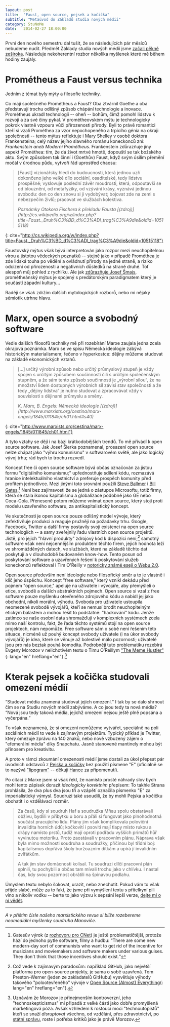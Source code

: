 ```yaml
---
layout: post
title:  "Faust, open source, pejsek a kočička"
subtitle: "Metaúvod do Základů studia nových médií"
category: StuNoMe
date:   2014-02-27 18:00:00
---
```


První den nového semestru dal tušit, že se následujících pár měsíců nebudeme nudit. Předmět Základy studia nových médií jsme [začali pěkně zeširoka](http://www.slideshare.net/josefslerka/vod-do-studia-novch-mdi-17253989). Následuje nekoherentní rozbor několika myšlenek které mě během hodiny zaujaly.

# Prométheus a Faust versus technika

Jedním z témat byly mýty a filosofie techniky.

Co mají společného Prométheus a Faust? Oba ztvárnil Goethe a oba představují trochu odlišný způsob chápání technologie a inovace. Prométheus ukradl technologii -- oheň -- bohům, čímž pomohl lidstvu k rozvoji a za své činy pykal. V prométheovském mýtu je technologický pokrok vlastně vzpoura vůči přírozenosti přírody. Byli to právě romantici kteří si vzali Prométhea za vzor nepochopeného a trpícího génia na okraji společnosti -- tento mýtus reflektuje i Mary Shelley v osobě doktora Frankensteina; celý název jejího slavného románu koneckonců zní: _Frankenstein aneb Moderní Prométheus_. Frankenstein zdůrazňuje jiný aspekt Prométhea: tím, že dá život mrtvé hmotě, dopouští se tak božského aktu. Svým způsobem tak činní i (Goethův) Faust, když svým úsilím přemění močál v úrodnou půdu, vytvoří řád uprostřed chaosu:

> [Faust] vizionářsky hledí do budoucnosti, která jednou uzří dokončeno jeho velké dílo sociální, osaditelské, tedy lidstvu prospěšné; vyslovuje poslední závěr moudrosti, která, odpoutavši se od blouznění, od metafyziky, od vzývání krásy, vyznává jedinou svobodu: den co den znovu si ji vydobývat; bojovat zde na zemi s nebezpečím živlů; pracovat ve službách kolektiva.
>
> <footer>
> <cite>Poznámky Otokora Fischera k překladu Fausta [(zdroj)](http://cs.wikipedia.org/w/index.php?title=Faust._Druh%C3%BD_d%C3%ADl_trag%C3%A9die&oldid=10515118)</cite>
> </footer>
{: cite="http://cs.wikipedia.org/w/index.php?title=Faust._Druh%C3%BD_d%C3%ADl_trag%C3%A9die&oldid=10515118"}

Faustovský mýtus však bývá interpretován jako rozpor mezi neuchopitelnou vírou a jistotou vědeckých poznatků -- stejně jako v případě Prométhea je zde lidská touha po vědění a ovládnutí přírody na jedné straně, a riziko odcizení od přirozenosti a negativních důsledků na straně druhé. Toť alespoň můj pohled z rychlíku. Ale jak [zdůrazňuje Josef Šmajs](http://www.blisty.cz/art/69145.html), prométheánský mýtus je spojený s predátorským paradigmatem který je součástí západní kultury...

Raději se však zdržím dalších mytologických rozborů, nebo mi nějaký sémiotik utrhne hlavu.

# Marx, open source a svobodný software

Vedle dalších filosofů techniky mě při rozebírání Marxe zaujala jedna zcela okrajová poznámka. Marx se ve spisu Německá ideologie zabývá historickým materialismem; řečeno v hyperkostce: dějiny můžeme studovat na základě ekonomických vztahů.

> [...] určitý výrobní způsob nebo určitý průmyslový stupeň je vždy spojen s určitým způsobem součinnosti čili s určitým společenským stupněm, a že sám tento způsob součinnosti je „výrobní silou“, že na množství lidem dostupných výrobních sil závisí stav společnosti a že tedy „dějiny lidstva“ je nutno studovat a zpracovávat vždy v souvislosti s dějinami průmyslu a směny.
> 
> <footer>
> <cite>K. Marx, B. Engels: Německá ideologie [(zdroj)](http://www.marxists.org/cestina/marx-engels/1845/011845/ch01.html#s40)</cite>
> </footer>
{: cite="http://www.marxists.org/cestina/marx-engels/1845/011845/ch01.html"}

A tyto vztahy se dějí i na bázi krátkodobějších trendů. To mě přivádí k open source software. Jak Josef Šlerka poznamenal, prosazení open source nelze chápat jako "výhru komunismu" v softwarovém světě, ale jako logický vývoj trhu; rád bych to trochu rozvedl.

Koncept free či open source software bývá občas označován za jistou formu "digitálního komunismu;" upřednostňuje sdílení kódu, rozmazává hranice intelektuálního vlastnictví a preferuje prospěch komunity před profitem jednotlivce. Mezi jinými toto srovnání použili [Steve Ballmer](http://www.theregister.co.uk/2000/07/31/ms_ballmer_linux_is_communism/) i [Bill Gates](http://www.slate.com/articles/technology/technology/2005/11/red_herring.single.html).[^gates] Není bez zajímavosti že se jedná o zástupce Microsoftu, totiž firmy, která se stala ikonou kapitalismu a globalizace podobně jako GE nebo Coca-Cola. Přeneseně potom můžeme vnímat open source, který stojí proti modelu uzavřeného softwaru, za antikapitalistický koncept.

Ve skutečnosti je open source pouze odlišný model vývoje, který zefektivňuje produkci a reaguje pružněji na požadavky trhu. Google, Facebook, Twitter a další firmy postavily svojí existenci na open source technologiích -- a samy zveřejnily řadu vlastních open source projektů. Jistě, pro jejich "hlavní produkty" zdrojový kód k dispozici není;[^github] samotný software však není nejcennějším produktem těchto firem, jejich hodnota leží ve shromážděných datech, ve službách, které na základě těchto dat poskytují a v dlouhodobě budovaném know-how. Tento posun od poskytování software a uzavřených řešení k poskytování služeb koneckonců reflektoval i Tim O'Reilly v [notoricky známé eseji o Webu 2.0](http://oreilly.com/web2/archive/what-is-web-20.html).

Open source především není ideologie nebo filosofický směr a to je vlastně i klíč jeho úspěchu. Koncept "free software," který vznikl dekádu před pojmem "open source," apeluje na uživatele i vývojáře, aby přemýšleli o etice, svobodě a dalších abstraktních pojmech. Open source si vzal z free software pouze myšlenku otevřeného zdrojového kódu a nabídl jej jako obchodní, nikoli morální, výhodu. Svoboda pro uživatele ustoupila neomezené svobodě vývojářů, kteří se nemusí brodit neuchopitelným etickým balastem a mohou řešit to podstatné: "hackování" kódu. Jenže zatímco se naše osobní data shromažďují v komplexních systémech zcela mimo naší kontrolu, fakt, že řada těchto systémů stojí na open source projektech, nám nepomůže. Free software sám o sobě není řešením této situace, nicméně už pouhý koncept svobody uživatele (i na úkor svobody vývojářů) je idea, které se věnuje až bolestivě málo pozornosti; uživatelé jsou pro nás beztak pouhá komodita.
Podrobněji tuto problematiku rozebírá Evgeny Morozov v nelichotivém textu o Timu O’Reillym ["The Meme Hustler"](http://thebaffler.com/past/the_meme_hustler){: lang="en" hreflang="en"}.[^morozov]

# Kterak pejsek a kočička studovali omezení médií

<q cite="http://www.slideshare.net/josefslerka/vod-do-studia-novch-mdi-17253989">Studovat média znamená studovat jejich omezení.</q> I tak by se dalo shrnout čím se na Studiu nových médií zabýváme. A co jsou tedy ta nová média? <q cite="http://www.slideshare.net/josefslerka/vod-do-studia-novch-mdi-17253989">Nová jsou tedy taková média, jejichž omezení nejsou ještě plně popsána a vyčerpána.</q>

To však neznamená, že si omezení nemůžeme vytvářet, speciálně na poli sociálních médií to vede k zajímavým projektům. Typický příklad je Twitter, který omezuje zprávu na 140 znaků, nebo nově vzbuzený zájem o "efemerální média" díky Snapchatu. Jasně stanovené mantinely mohou být přínosem pro kreativitu.

A proto v rámci zkoumání omezenosti médií jsme dostali za úkol přepsat pár úvodních odstavců z [Pejska a kočičky](http://www.troglodytarium.cz/webz/axf/KNIHOVNA/CAPKOVI/Capek_J_Pejsek_a_kocicka.htm) bez použití písmene "E" (oficiálně se to nazývá ["lipogram"](http://en.wikipedia.org/wiki/Lipogram) -- děkuji [Hance](http://bevlablo.cz/bludiste-kreativity-a-kocicka/) za připomenutí).

Po citaci z Marxe jsem si však řekl, že namísto prosté náhrady slov bych mohl tento zápisek dorazit _ideologicky korektním_ přepisem: To takhle Strana prohlásila, že dva plus dva jsou tři a vzápětí označila písmenko "E" za imperialistický výmysl. Soudruzi také usoudili, že by mohli Pejska a kočičku obohatit i o vzdělávací rozměr.

> Za časů, kdy si soudruh Haf a soudružka Mňau spolu obstarávali obživu, bydlili v příbytku u boru a přáli si fungovat jako plnohodnotná součást pracujícího lidu. Plány jim však komplikovala poloviční invalidita horních údů; kočkovití i psovití mají tlapy místo rukou a drápy namísto prstů, tudíž mají oproti podřádu vyšších primátů hůř vyvinutou motoriku. Proto zaostávali v pracovním plánu. Náprava však byla mimo možnosti soudruha a soudružky, příčinou byl třídní boj: kapitalismus dopřává školy buržoazním dítkám a upírá jí invalidním zvířátkům.
> 
> A tak jim stav domácnosti kolísal. Tu soudruzi dílčí pracovní plán splnili, tu pochybili a občas tam mívali trochu jako v chlívku. I nastal čas, kdy svou pozornost obrátili na špinavou podlahu.

Úmyslem textu nebylo šokovat, urazit, nebo znechutit. Pokud vám to však přijde slabé, může za to fakt, že jsme při vymýšlení textu s přítelkyní pili víno a nikoliv vodku -- berte to jako výzvu k sepsání lepší verze, [dejte mi o ní vědět](https://twitter.com/janvlnas).

* * *

<i>A v příštím čísle našeho marxistického revue si blíže rozebereme neomediální myšlenky soudruha Manoviče.</i>

[^gates]: Gatesův výrok (z [rozhovoru pro CNet](http://news.cnet.com/Gates-taking-a-seat-in-your-den---page-4/2008-1041_3-5514121-4.html)) je ještě problematičtější, protože hází do jednoho pytle software, filmy a hudbu: <q cite="http://news.cnet.com/Gates-taking-a-seat-in-your-den---page-4/2008-1041_3-5514121-4.html">There are some new modern-day sort of communists who want to get rid of the incentive for musicians and moviemakers and software makers under various guises. They don't think that those incentives should exist.</q> 

[^github]: Což vede k zajímavým paradoxům: například GitHub, jako největší platforma pro open-source projekty, je sama o sobě uzavřená. Tom Preston-Werner (jeden ze zakladatelů GitHubu) vysvětluje výhody takového "polootevřeného" vývoje v [Open Source (Almost) Everything](http://tom.preston-werner.com/2011/11/22/open-source-everything.html){: lang="en" hreflang="en"}.

[^morozov]: Uznávám že Morozov je přinejmenším kontroverzní, jeho "technoskepticismus" mi připadá z velké části jako dobře promyšlená marketingová póza. Avšak vzhledem k rostoucí moci "technoutopistů" kteří se snaží _disruptovat_ všechno, od vzdělání, přes zdravotnictví, po [státní správu](http://www.fastcoexist.com/1678999/code-for-america-is-grooming-entrepreneurs-to-disrupt-government), roste i potřeba kritiků jako je právě Morozov.
